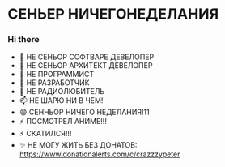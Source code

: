 # СЕНЬЕР НИЧЕГОНЕДЕЛАНИЯ  

### Hi there 

- 🔭 НЕ СЕНЬОР СОФТВАРЕ ДЕВЕЛОПЕР
- 🌱 НЕ СЕНЬОР АРХИТЕКТ ДЕВЕЛОПЕР
- 👯 НЕ ПРОГРАММИСТ
- 🤔 НЕ РАЗРАБОТЧИК
- 💬 НЕ РАДИОЛЮБИТЕЛЬ
- 📫 НЕ ШАРЮ НИ В ЧЕМ!
- 😄 СЕННЬОР НИЧЕГО НЕДЕЛАНИЯ!11
- ⚡ ПОСМОТРЕЛ АНИМЕ!!!
- ⚡ СКАТИЛСЯ!!!
- ✨ НЕ МОГУ ЖИТЬ БЕЗ ДОНАТОВ: https://www.donationalerts.com/c/crazzzypeter

<!--
**crazzzypeter/crazzzypeter** is a ✨ _special_ ✨ repository because its `README.md` (this file) appears on your GitHub profile.

Here are some ideas to get you started:

- 🔭 I’m currently working on ...
- 🌱 I’m currently learning ...
- 👯 I’m looking to collaborate on ...
- 🤔 I’m looking for help with ...
- 💬 Ask me about ...
- 📫 How to reach me: ...
- 😄 Pronouns: ...
- ⚡ Fun fact: ...
-->
